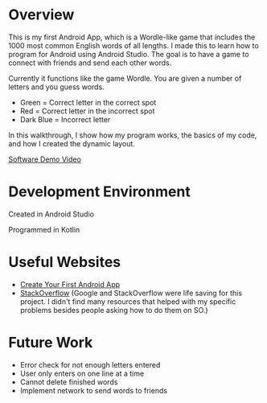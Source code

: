 # Overview

This is my first Android App, which is a Wordle-like game that includes the 1000 most common English words of all lengths. I made this to learn how to program for Android using Android Studio. The goal is to have a game to connect with friends and send each other words. 

Currently it functions like the game Wordle. You are given a number of letters and you guess words.
* Green = Correct letter in the correct spot
* Red = Correct letter in the incorrect spot
* Dark Blue = Incorrect letter

In this walkthrough, I show how my program works, the basics of my code, and how I created the dynamic layout. 

[Software Demo Video](https://youtu.be/KKb193kMGhM)

# Development Environment

Created in Android Studio

Programmed in Kotlin 

# Useful Websites

* [Create Your First Android App]([http://url.link.goes.here](https://developer.android.com/codelabs/basic-android-kotlin-compose-first-app?continue=https%3A%2F%2Fdeveloper.android.com%2Fcourses%2Fpathways%2Fandroid-basics-compose-unit-1-pathway-2%23codelab-https%3A%2F%2Fdeveloper.android.com%2Fcodelabs%2Fbasic-android-kotlin-compose-first-app#0))
* [StackOverflow](https://stackoverflow.com/) (Google and StackOverflow were life saving for this project. I didn't find many resources that helped with my specific problems besides people asking how to do them on SO.)

# Future Work

* Error check for not enough letters entered
* User only enters on one line at a time
* Cannot delete finished words
* Implement network to send words to friends
